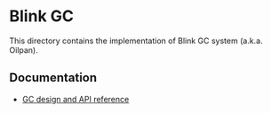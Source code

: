 # Blink GC

This directory contains the implementation of Blink GC system (a.k.a. Oilpan).

## Documentation

* [GC design and API reference](BlinkGCAPIReference.md)
